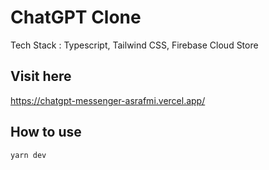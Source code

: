 # ChatGPT Clone

Tech Stack : Typescript, Tailwind CSS, Firebase Cloud Store

## Visit here

https://chatgpt-messenger-asrafmi.vercel.app/

## How to use


```bash
yarn dev
```

